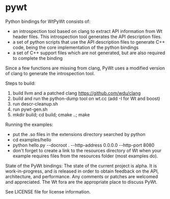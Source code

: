 pywt
====

Python bindings for WtPyWt consists of:
- an introspection tool based on clang to extract API information from
  Wt header files. This introspection tool generates the API description files.
- a set of python scripts that use the API description files to generate
  C++ code, being the core implementation of the python bindings
- a set of C++ support files which are not generated, but are also required
  to complete the binding

Since a few functions are missing from clang, PyWt uses a modified version
of clang to generate the introspection tool.

Steps to build:
1. build llvm and a patched clang
   https://github.com/wdu/clang
2. build and run the python-dump tool on wt.cc (add -I for Wt and boost)
3. run descr-cleanup.sh
4. run pywt-gen.sh
5. mkdir build; cd build; cmake ..; make

Running the examples:
- put the .so files in the extensions directory searched by python
- cd examples/hello
- python hello.py --docroot . --http-address 0.0.0.0 --http-port 8080
- don't forget to create a link to the resources directory of Wt when
  your example requires files from the resources folder (most examples do).

State of the PyWt bindings:
The state of the current project is alpha. It is work-in-progress, and is
released in order to obtain feedback on the API, architecture, and
performance. Any comments or patches are welcomed and appreciated. The Wt
fora are the appropriate place to discuss PyWt.

See LICENSE file for license information.

